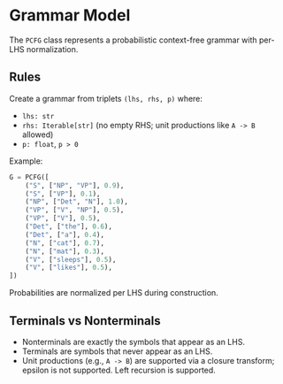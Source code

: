 # Grammar Model

The `PCFG` class represents a probabilistic context-free grammar with per-LHS normalization.

## Rules

Create a grammar from triplets `(lhs, rhs, p)` where:
- `lhs: str`
- `rhs: Iterable[str]` (no empty RHS; unit productions like `A -> B` allowed)
- `p: float`, `p > 0`

Example:

```python
G = PCFG([
    ("S", ["NP", "VP"], 0.9),
    ("S", ["VP"], 0.1),
    ("NP", ["Det", "N"], 1.0),
    ("VP", ["V", "NP"], 0.5),
    ("VP", ["V"], 0.5),
    ("Det", ["the"], 0.6),
    ("Det", ["a"], 0.4),
    ("N", ["cat"], 0.7),
    ("N", ["mat"], 0.3),
    ("V", ["sleeps"], 0.5),
    ("V", ["likes"], 0.5),
])
```

Probabilities are normalized per LHS during construction.

## Terminals vs Nonterminals

- Nonterminals are exactly the symbols that appear as an LHS.
- Terminals are symbols that never appear as an LHS.
- Unit productions (e.g., `A -> B`) are supported via a closure transform; epsilon is not supported. Left recursion is supported.
